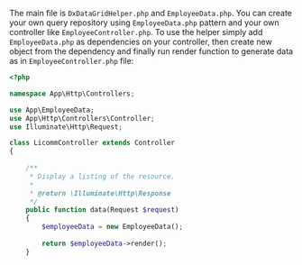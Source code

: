 The main file is `DxDataGridHelper.php` and `EmployeeData.php`. 
You can create your own query repository using `EmployeeData.php` pattern and your own controller like `EmployeeController.php`.
To use the helper simply add `EmployeeData.php` as dependencies on your controller, then create new object from the dependency and finally run render function to generate data as in `EmployeeController.php` file:
```php
<?php

namespace App\Http\Controllers;

use App\EmployeeData;
use App\Http\Controllers\Controller;
use Illuminate\Http\Request;

class LicommController extends Controller
{
    
    /**
     * Display a listing of the resource.
     *
     * @return \Illuminate\Http\Response
     */
    public function data(Request $request)
    {
        $employeeData = new EmployeeData();
        
        return $employeeData->render();
    }
```
